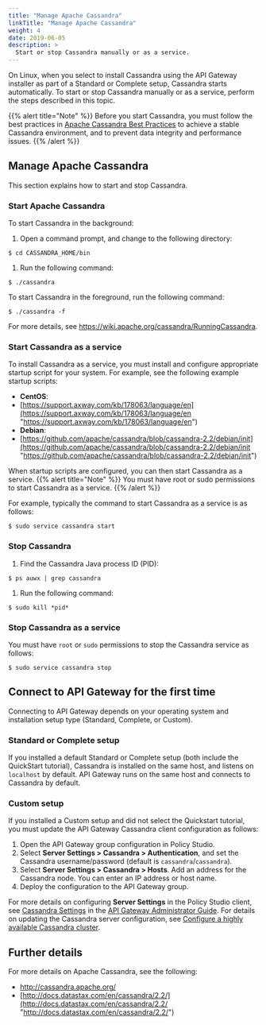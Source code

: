 ```yaml
---
title: "Manage Apache Cassandra"
linkTitle: "Manage Apache Cassandra"
weight: 4
date: 2019-06-05
description: >
  Start or stop Cassandra manually or as a service.
---
```

On Linux, when you select to install Cassandra using the API Gateway
installer as part of a Standard or Complete setup, Cassandra starts
automatically. To start or stop Cassandra manually or as a service,
perform the steps described in this
topic.

{{% alert title="Note" %}}
Before you start Cassandra, you must follow the best practices in [Apache Cassandra Best Practices](cassandra_bestpractices) to achieve a stable Cassandra environment, and to prevent data integrity and performance issues.
{{% /alert %}}

## <span id="Manage"></span>Manage Apache Cassandra

This section explains how to start and stop Cassandra.

### Start Apache Cassandra

To start Cassandra in the background:

1.  Open a command prompt, and change to the following directory:

```
$ cd CASSANDRA_HOME/bin
```

1.  Run the following command:

```
$ ./cassandra
```

To start Cassandra in the foreground, run the following command:

```
$ ./cassandra -f
```

For more details, see <https://wiki.apache.org/cassandra/RunningCassandra>.

### Start Cassandra as a service

To install Cassandra as a service, you must install and configure
appropriate startup script for your system. For example, see the
following example startup
    scripts:

  - **CentOS**:
  - [https://support.axway.com/kb/178063/language/en](https://support.axway.com/kb/178063/language/en "https://support.axway.com/kb/178063/language/en")
  - **Debian**:
  - [https://github.com/apache/cassandra/blob/cassandra-2.2/debian/init](https://github.com/apache/cassandra/blob/cassandra-2.2/debian/init "https://github.com/apache/cassandra/blob/cassandra-2.2/debian/init")

When startup scripts are configured, you can then start Cassandra as a
service.
{{% alert title="Note" %}}
You must have root or sudo permissions to start Cassandra as a service.
{{% /alert %}}

For example, typically the command to start Cassandra as a service is as
follows:

```
$ sudo service cassandra start
```

### Stop Cassandra

1.  Find the Cassandra Java process ID (PID):
```
$ ps auwx | grep cassandra
```

1.  Run the following command:
```
$ sudo kill *pid*
```

### Stop Cassandra as a service

You must have `root` or `sudo` permissions to stop the Cassandra service
as follows:
```
$ sudo service cassandra stop
```

## Connect to API Gateway for the first time

Connecting to API Gateway depends on your operating system and
installation setup type (Standard, Complete, or Custom).

### Standard or Complete setup

If you installed a default Standard or Complete setup (both include the
QuickStart tutorial), Cassandra is installed on the same host, and
listens on `localhost` by default. API Gateway runs on the same host and
connects to Cassandra by default.

### Custom setup

If you installed a Custom setup and did not select the Quickstart
tutorial, you must update the API Gateway Cassandra client configuration
as follows:

1.  Open the API Gateway group configuration in Policy Studio.
2.  Select **Server Settings \> Cassandra \> Authentication**, and set
    the Cassandra username/password (default is
    `cassandra`/`cassandra`).
3.  Select **Server Settings \> Cassandra \> Hosts**. Add an address for
    the Cassandra node. You can enter an IP address or host name.
4.  Deploy the configuration to the API Gateway group.

For more details on configuring **Server Settings** in the Policy Studio
client, see [Cassandra
Settings](/csh?context=105&product=prod-api-gateway-77) in the [API
Gateway Administrator
Guide](/bundle/APIGateway_77_AdministratorGuide_allOS_en_HTML5/). For
details on updating the Cassandra server configuration, see [Configure a highly available Cassandra cluster](cassandra_config).

## Further details

For more details on Apache Cassandra, see the
    following:

  - <http://cassandra.apache.org/>
  - [http://docs.datastax.com/en/cassandra/2.2/](http://docs.datastax.com/en/cassandra/2.2/ "http://docs.datastax.com/en/cassandra/2.2/")
